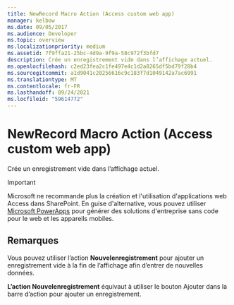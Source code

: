 ```yaml
---
title: NewRecord Macro Action (Access custom web app)
manager: kelbow
ms.date: 09/05/2017
ms.audience: Developer
ms.topic: overview
ms.localizationpriority: medium
ms.assetid: 7f9ffa21-25bc-4d9a-9f9a-58c972f3bfd7
description: Crée un enregistrement vide dans l’affichage actuel.
ms.openlocfilehash: c2ed23fea2c1fe497e4c1d2a8265df5bd79f28b4
ms.sourcegitcommit: a1d9041c20256616c9c183f7d1049142a7ac6991
ms.translationtype: MT
ms.contentlocale: fr-FR
ms.lasthandoff: 09/24/2021
ms.locfileid: "59614772"
---
```

# <a name="newrecord-macro-action-access-custom-web-app"></a>NewRecord Macro Action (Access custom web app)

Crée un enregistrement vide dans l’affichage actuel.
  
> [!IMPORTANT]
> Microsoft ne recommande plus la création et l'utilisation d'applications web Access dans SharePoint. En guise d'alternative, vous pouvez utiliser [Microsoft PowerApps](https://powerapps.microsoft.com/en-us/) pour générer des solutions d'entreprise sans code pour le web et les appareils mobiles. 
  
## <a name="remarks"></a>Remarques

Vous pouvez utiliser l’action **Nouvelenregistrement** pour ajouter un enregistrement vide à la fin de l’affichage afin d’entrer de nouvelles données. 
  
**L’action Nouvelenregistrement** équivaut à utiliser le bouton Ajouter dans la barre d’action pour ajouter un enregistrement.  
  


